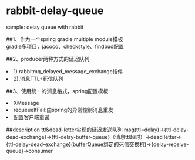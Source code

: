 # rabbit-delay-queue
sample: delay queue with rabbit<br>

##1、作为一个spring gradle multiple module模板<br>
gradle多项目，jacoco、checkstyle、findbud配置

##2、producer两种方式的延迟队列
<li>1).rabbitmq_delayed_message_exchange插件</li>
<li>2).消息TTL+死信队列</li>

##3、使用统一的消息格式，spring配置模板:
<li>XMessage</li>
<li>requeueIfFail:由spring的异常控制消息重发</li>
<li>配置客户端重试</li>

##description
ttl&dead-letter实现的延迟发送队列
msg(ttl=delay)->{ttl-delay-dead-exchange}->{ttl-delay-buffer-queue}（消息ttl超时）->dead letter-><br>
{ttl-delay-dead-exchange}(bufferQueue绑定的死信交换机)->{delay-receive-queue}->consumer


